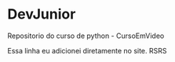 # DevJunior
Repositorio do curso de python - CursoEmVideo

Essa linha eu adicionei diretamente no site. RSRS
